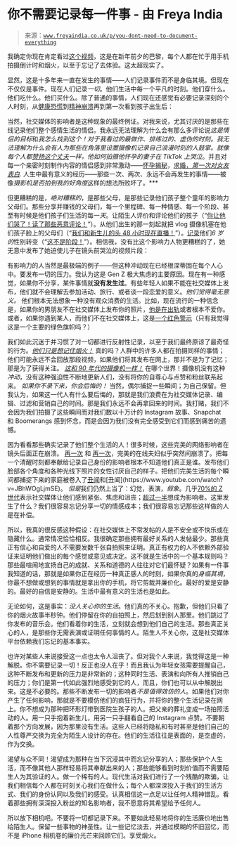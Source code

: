<!--yml

分类：未分类

日期：2024 年 05 月 27 日 14:57:35

-->

# 你不需要记录每一件事 - 由 Freya India

> 来源：[`www.freyaindia.co.uk/p/you-dont-need-to-document-everything`](https://www.freyaindia.co.uk/p/you-dont-need-to-document-everything)

我确定你现在肯定看过[这个视频](https://twitter.com/Culture_Crit/status/1741902868666286389)，这是在新年前夕的巴黎，每个人都在忙于用手机拍摄倒计时和烟火，以至于忘记了去体验。这太超现实了。

显然，这是十多年来一直在发生的事情——人们记录事件而不是身临其境。但现在不仅仅是事件。现在人们记录*一切*。他们生活中每一个平凡的时刻。他们穿什么。他们吃什么。他们买什么。除了普通的事情，人们现在还感觉有必要记录深刻的个人时刻，从[健康恐慌](https://www.tiktok.com/@lianajadee/video/7231235678976183578)到[精神崩溃](https://www.tiktok.com/@itsnotalexam/video/7225093238460386586)再到第一次看到孩子出生后：

当然，社交媒体的影响者是这种现象的最终例证。对我来说，尤其讨厌的是那些在线记录他们整个感情生活的情侣。我永远无法理解为什么会有那么多评论说*这是情侣的目标*和*我怎么找到这个！*对于我看过的最做作、排练过的、虚伪的时刻。我无法理解为什么会有人为那些在角落里设置摄像机记录自己浪漫时刻的人鼓掌。就像每个人都[赞扬这个丈夫](https://www.tiktok.com/@matt_and_abby/video/7232048159575248170)一样，他如何*拍摄他怀孕的妻子在 TikTok 上哭泣*。并且对每一个亲密时刻制作内容的情侣感到非常激动——[怀孕揭秘](https://www.tiktok.com/@lianajadee/video/7043810267024657669)，[求婚，](https://www.youtube.com/watch?v=21BL0EdCWAE)*[第一次对女友表白](https://www.youtube.com/watch?v=koJW3-imfwE).* 人生中最有意义的经历——那些一次、两次、永远不会再发生的事情——被像*摄影机是否拍到我的好角度*这样的想法所败坏了。***

但更糟糕的是，*绝对糟糕的*，是那些父母，是那些记录他们孩子整个童年的影响力父母们。那些分享并赚钱的父母们，每一个里程碑、每一种情感、每一个阶段、甚至有时候是他们孩子们生活的每一*天*。让陌生人评价和评论他们的孩子（“[你让他们哭了！读了那些恶意评论！](https://www.youtube.com/watch?v=W6vR-eLG6yc&t=919s)*”*）。从他们出生的那一刻起就把 vlog 摄像机塞在他们孩子脸上的父母们（“[我们和新生儿的头 48 小时现在直播！](https://www.tiktok.com/@matt_and_abby/video/7273583834623380778)”）。[记录](https://www.youtube.com/watch?v=PV0nzpfrnJE)他们*6 岁的*性别转变（“[这不是阶段！](https://www.youtube.com/watch?v=y2bPG9DzUZ0&embeds_referring_euri=https%3A%2F%2Fwww.freyaindia.co.uk%2F&feature=emb_title)”）。相信我，没有比这个影响力人物更糟糕的了，她无意中发布了她迫使儿子在镜头前哭泣的视频片段：

有影响力的人当然是最极端的例子——但这种冲动现在已经根深蒂固在每个人心中。要发布一切的压力。我认为这是 Gen Z 极大焦虑的主要原因。现在有一种感觉，如果你不分享，某件事情就**没有发生过**。有些年轻人如果不能在社交媒体上发布，他们就不会理解去参加活动、旅行、或者谈一段恋爱的意义。*他们觉得毫无意义。* 他们根本无法想象一种没有观众消费的生活。比如，现在流行的一种信念是，如果你的男朋友不在社交媒体上发布你的照片，[他是在出轨](https://www.tiktok.com/@emilyhamocon/video/7254734866011458859)或者根本不爱你。或者，如果你遇到某人，而他们不在社交媒体上，这是[一个红色警示](https://www.reddit.com/r/Tinder/comments/14k471h/red_flag/)（只有我觉得这是一个主要的绿色旗帜吗？）

我们如此沉迷于并习惯了对一切都进行反射性记录，以至于我们最终原谅了最奇怪的行为。*[他们只是想记住烟火！](https://twitter.com/tiya_tequila/status/1742599912917766560)* 真的吗？人群中的许多人都在拍摄同样的事情；他们可能永远不会回放那段视频，如果他们将其发布在网上，那并不是为了记忆；那是为了获得关注。 *[这和 90 年代的摄像机一样！](https://twitter.com/Texastargirl/status/1735213227288432945)* 在哪个世界！摄像机没有这种*冲动*，没有这种强迫性不断地更新人们，没有将你的自尊心与点赞和粉丝联系起来。 *如果你不录下来，你会后悔的！* 当然，偶尔捕捉一些瞬间；为自己保留。但我认为，如果这一代人有什么要后悔的，那就是我们浪费在为社交媒体记录、编辑、过滤和营销自己的时间。那是我们永远不会再拿回来的时间。我打赌，我们不会因为我们拍摄了这些瞬间而对我们数以十万计的 Instagram 故事、Snapchat 和 Boomerangs 感到怀念，而是会因为我们没有完全感受到它们而感到痛苦的遗憾。

因为看看那些确实记录了他们整个生活的人！很多时候，这些完美的网络影响者在镜头后面正在崩溃。 [再一次](https://www.dailymail.co.uk/femail/article-5825441/Tammy-Hembrow-announces-shock-split-fianc-Reece-Hawkins.html) 和 [再一次](https://www.vanityfair.com/style/2022/09/no-more-mr-wife-guy)，完美的在线夫妇似乎突然间崩溃了。把每一个清醒时刻都奉献给记录自己身份的影响者根本不知道他们真正是谁。发布他们脸部各个角度和各种光线下照片的女性讨厌自己的样子。把他们完美生活的每个瞬间都捕捉下来的家庭被卷入了[丑闻](https://people.com/ruby-franke-rise-fall-youtube-vlogger-charged-child-abuse-7969073#:~:text=Ruby%20and%20Kevin%20Franke%20Begin%20%278Passengers%27%20Vlog%20in%202015&text=According%20to%20Insider%2C%20the%20Franke,the%20wake%20of%20Franke%27s%20arrest.)和[丑闻](https://www.youtube.com/watch?v=JBhWOgLjmSE)。 *但是*我们仍然上当了：幻觉，表演，*假象*。几乎[70%的 Z 世代](https://www.theguardian.com/society/2023/jan/01/social-media-triggers-children-to-dislike-their-own-bodies-says-study)表示社交媒体让他们感到紧张、焦虑和沮丧；[超过一半](https://www.parents.com/gen-z-wants-to-be-social-media-influencers-8349212)想成为影响者。这里发生了什么？我们很容易忘记分享一切的情感成本；我们很容易忘记那些这样做的人是在补偿。

所以，我真的很反感这种假设：在社交媒体上不常发帖的人是不安全或不快乐或在隐藏什么。通常情况恰恰相反。我很确定那些拥有最好关系的人发帖最少。那些真正有信心和自爱的人不需要发数千张自拍照来证明。真正有权力的人不依赖外部验证来证明他们做出的每个感觉或意见或决定。这不就是生活中的一个基本规则吗？那些最喧闹地宣扬自己的成就、关系和道德的人往往对它们最怀疑？如果有一件事我知道的话，那就是如果你正在经历一种真正感人的时刻，如果你真的*身临其境*，你最不想做或想到的事情就是拿出你的手机，将它剪裁并廉价化。最好的爱是安静的。最好的自信是安静的。生活中最有意义的生活也是如此。

无论如何，这是事实：*没人关心你的生活*。他们真的不关心。抱歉，但他们只看了你的烟火故事半秒钟。他们停留在你的自拍照上，然后划到别人那里。他们跳过了你发布的音乐会。他们看着你的生活，立刻就会想到他们自己的生活。那些真正关心的人，是那些你无需表演或证明任何事情的人。陌生人不关心你，这是社交媒体平台依赖我们忘记的基本事实。

也许对某些人来说接受这一点也太令人沮丧了。但对我个人来说，我觉得这是一种解脱。你不需要记录一切！反正也没人在乎！而且我认为年轻女孩需要提醒自己，这种不断发布和更新的压力是非常新的；这种同时生活、表演和向所有人推销自己的压力；你们是第一代如此强烈地感受到它的人，而且，你们也可以从中解脱出来。这是不必要的。那些不断发布一切的影响者*不是值得效仿的人*。如果他们对你产生了任何影响，那就是不要模仿他们的疯狂行为，并将你的整个生活记录在网上。你不想成为那种把环形灯带到医院生孩子的人。把父亲的葬礼变成一场拍照活动的人。用一只手抱着新生儿，用另一只手翻看自己的 Instagram 点赞。不要朝着那个方向发展，因为那里没有生活。这些人已经将隐私和有时甚至是他们自己的人性尊严交换为完全为陌生人设计的存在。他们的生活往往是表面的，是空虚的，作为交换。

渴望与众不同！渴望成为那种在当下沉浸其中而忘记分享的人；那些保护个人生活，而不像其他人那样轻易将其奉献出来的人；那些能够看到时刻价值而不需要陌生人为其验证的人。做一个稀有的人。现代生活对我们进行了一个残酷的欺骗，让我们相信每个人都在时刻关心我们在做什么；每个人都深深投入于我们的生活方式、我们的身份认同以及我们的感受。认真相信这一点足以让任何人精神错乱。看着那些拥有深深投入粉丝的知名影响者，我不愿意将其希望给予任何人。

所以放下相机吧。不要将一切都记录下来。不要如此轻易地将你的生活廉价地出售给陌生人。保留一些事物的神圣性。让一些记忆淡去，并通过模糊的怀旧回忆，而不是 iPhone 相机卷的廉价光芒来回顾它们。享受烟火。
